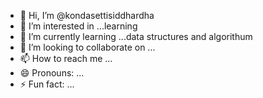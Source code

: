 - 👋 Hi, I’m @kondasettisiddhardha
- 👀 I’m interested in ...learning
- 🌱 I’m currently learning ...data structures and algorithum
- 💞️ I’m looking to collaborate on ...
- 📫 How to reach me ...
- 😄 Pronouns: ...
- ⚡ Fun fact: ...

<!---
kondasettisiddhardha/kondasettisiddhardha is a ✨ special ✨ repository because its `README.md` (this file) appears on your GitHub profile.
You can click the Preview link to take a look at your changes.
--->

